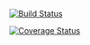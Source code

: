 [![Build Status](https://travis-ci.org/pakesteige/Practica.svg)](https://travis-ci.org/pakesteige/Practica)

[![Coverage Status](https://coveralls.io/repos/pakesteige/Practica/badge.png?branch=master)](https://coveralls.io/r/pakesteige/Practica?branch=master)